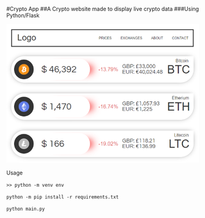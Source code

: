 #Crypto App
##A Crypto website made to display live crypto data
###Using Python/Flask

![Screenshot](/screenshots/screenshot1.png)

Usage

```>> python -m venv env```

```python -m pip install -r requirements.txt```

```python main.py```
